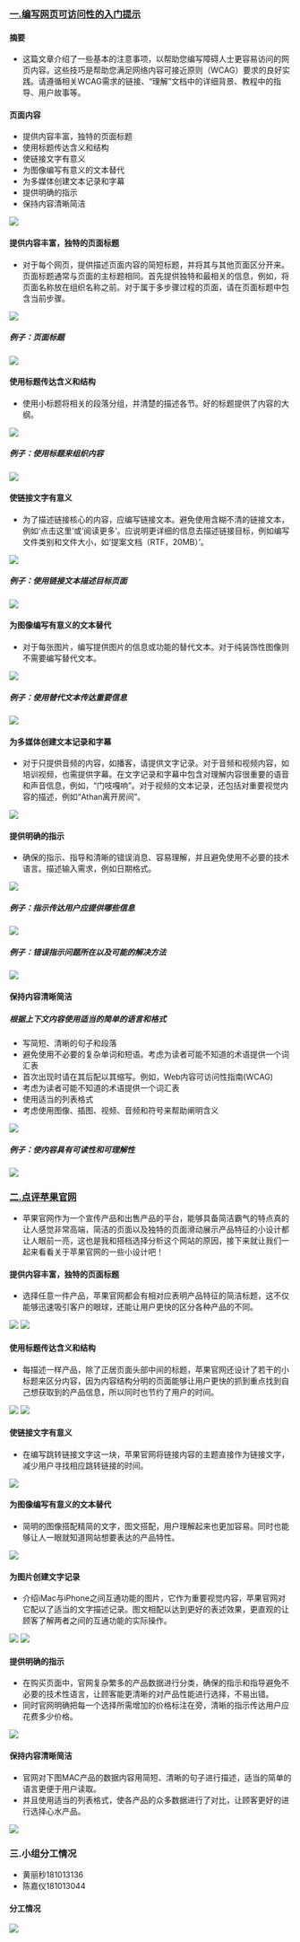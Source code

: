 
<link href="http://kevinburke.bitbucket.org/markdowncss/markdown.css" rel="stylesheet"></link>

### [一.编写网页可访问性的入门提示](https://www.w3.org/WAI/tips/writing/#provide-informative-unique-page-titles)
#### 摘要
- 这篇文章介绍了一些基本的注意事项，以帮助您编写障碍人士更容易访问的网页内容。这些技巧是帮助您满足网络内容可接近原则（WCAG）要求的良好实践。请遵循相关WCAG需求的链接、“理解”文档中的详细背景、教程中的指导、用户故事等。
#### 页面内容
- 提供内容丰富，独特的页面标题
- 使用标题传达含义和结构
- 使链接文字有意义
- 为图像编写有意义的文本替代
- 为多媒体创建文本记录和字幕
- 提供明确的指示
- 保持内容清晰简洁
<img src="https://github.com/HuangLiMiao/Website_operation/blob/master/img/pic_1.png?raw=true" />


#### 提供内容丰富，独特的页面标题
- 对于每个网页，提供描述页面内容的简短标题，并将其与其他页面区分开来。页面标题通常与页面的主标题相同。首先提供独特和最相关的信息，例如，将页面名称放在组织名称之前。对于属于多步骤过程的页面，请在页面标题中包含当前步骤。 
<img src="https://github.com/HuangLiMiao/Website_operation/blob/master/img/pic_2.png?raw=true" />


##### 例子：页面标题
<img src="https://github.com/HuangLiMiao/Website_operation/blob/master/img/pic_3.png?raw=true" />



#### 使用标题传达含义和结构
- 使用小标题将相关的段落分组，并清楚的描述各节。好的标题提供了内容的大纲。
<img src="https://github.com/HuangLiMiao/Website_operation/blob/master/img/pic_4.png?raw=true" />


##### 例子：使用标题来组织内容
<img src="https://github.com/HuangLiMiao/Website_operation/blob/master/img/pic_5.png?raw=true" />


#### 使链接文字有意义
- 为了描述链接核心的内容，应编写链接文本。避免使用含糊不清的链接文本，例如‘点击这里’或‘阅读更多’。应说明更详细的信息去描述链接目标，例如编写文件类别和文件大小，如‘提案文档（RTF，20MB）’。
<img src="https://github.com/HuangLiMiao/Website_operation/blob/master/img/pic_6.png?raw=true" />


##### 例子：使用链接文本描述目标页面
<img src="https://github.com/HuangLiMiao/Website_operation/blob/master/img/pic_7.png?raw=true" />


#### 为图像编写有意义的文本替代
- 对于每张图片，编写提供图片的信息或功能的替代文本。对于纯装饰性图像则不需要编写替代文本。
<img src="https://github.com/HuangLiMiao/Website_operation/blob/master/img/pic_8.png?raw=true" />


##### 例子：使用替代文本传达重要信息
<img src="https://github.com/HuangLiMiao/Website_operation/blob/master/img/pic_9.png?raw=true" />



#### 为多媒体创建文本记录和字幕
- 对于只提供音频的内容，如播客，请提供文字记录。对于音频和视频内容，如培训视频，也需提供字幕。在文字记录和字幕中包含对理解内容很重要的语音和声音信息，例如，“门吱嘎响”。对于视频的文本记录，还包括对重要视觉内容的描述，例如“Athan离开房间”。
<img src="https://github.com/HuangLiMiao/Website_operation/blob/master/img/pic_10.PNG?raw=true" />

#### 提供明确的指示
- 确保的指示、指导和清晰的错误消息、容易理解，并且避免使用不必要的技术语言。描述输入需求，例如日期格式。
<img src="https://github.com/HuangLiMiao/Website_operation/blob/master/img/pic_11.PNG?raw=true" />

##### 例子：指示传达用户应提供哪些信息
<img src="https://github.com/HuangLiMiao/Website_operation/blob/master/img/pic_12.PNG?raw=true" />

##### 例子：错误指示问题所在以及可能的解决方法
<img src="https://github.com/HuangLiMiao/Website_operation/blob/master/img/pic_13.PNG?raw=true" />



#### 保持内容清晰简洁
##### 根据上下文内容使用适当的简单的语言和格式
- 写简短、清晰的句子和段落
- 避免使用不必要的复杂单词和短语。考虑为读者可能不知道的术语提供一个词汇表
- 首次出现时请在其后配以其缩写。例如，Web内容可访问性指南(WCAG)
- 考虑为读者可能不知道的术语提供一个词汇表
- 使用适当的列表格式
- 考虑使用图像、插图、视频、音频和符号来帮助阐明含义
<img src="https://github.com/HuangLiMiao/Website_operation/blob/master/img/pic_14.PNG?raw=true" />


##### 例子：使内容具有可读性和可理解性


<img src="https://github.com/HuangLiMiao/Website_operation/blob/master/img/pic_15.PNG?raw=true" />

### [二.点评苹果官网](https://www.apple.com.cn/)
- 苹果官网作为一个宣传产品和出售产品的平台，能够具备简洁霸气的特点真的让人感觉非常高端，简洁的页面以及独特的页面滑动展示产品特征的小设计都让人眼前一亮，这也是我和搭档选择分析这个网站的原因，接下来就让我们一起来看看关于苹果官网的一些小设计吧！
#### 提供内容丰富，独特的页面标题
- 选择任意一件产品，苹果官网都会有相对应表明产品特征的简洁标题，这不仅能够迅速吸引客户的眼球，还能让用户更快的区分各种产品的不同。
<img src="https://github.com/HuangLiMiao/Website_operation/blob/master/img/apple_1.png?raw=true" />
<img src="https://github.com/HuangLiMiao/Website_operation/blob/master/img/apple_2.png?raw=true" />



#### 使用标题传达含义和结构
- 每描述一样产品，除了正居页面头部中间的标题，苹果官网还设计了若干的小标题来区分内容，因为内容结构分明的页面能够让用户更快的抓到重点找到自己想获取到的产品信息，所以同时也节约了用户的时间。
<img src="https://github.com/HuangLiMiao/Website_operation/blob/master/img/apple_3.png?raw=true" />
<img src="https://github.com/HuangLiMiao/Website_operation/blob/master/img/apple_4.png?raw=true" />



#### 使链接文字有意义
- 在编写跳转链接文字这一块，苹果官网将链接内容的主题直接作为链接文字，减少用户寻找相应跳转链接的时间。
<img src="https://github.com/HuangLiMiao/Website_operation/blob/master/img/apple_5.png?raw=true" />

#### 为图像编写有意义的文本替代
- 简明的图像搭配精简的文字，图文搭配，用户理解起来也更加容易。同时也能够让人一眼就知道网站想要表达的产品特性。
<img src="https://github.com/HuangLiMiao/Website_operation/blob/master/img/apple_6.png?raw=true" />

#### 为图片创建文字记录
- 介绍iMac与iPhone之间互通功能的图片，它作为重要视觉内容，苹果官网对它配以了适当的文字描述记录。图文相配以达到更好的表述效果，更直观的让顾客了解两者之间的互通功能的实际操作。
<img src="https://github.com/HuangLiMiao/Website_operation/blob/master/img/tuwen1.png"   />
<img src="https://github.com/HuangLiMiao/Website_operation/blob/master/img/tuwen2.png"   />

#### 提供明确的指示
- 在购买页面中，官网复杂繁多的产品数据进行分类，确保的指示和指导避免不必要的技术性语言，让顾客能更清晰的对产品性能进行选择，不易出错。
- 同时官网明确把每一个选择所需增加的价格标注在旁，清晰的指示传达用户应花费多少价格。
<img src="https://github.com/HuangLiMiao/Website_operation/blob/master/img/zhishi.png"   />

#### 保持内容清晰简洁
- 官网对下图MAC产品的数据内容用简短、清晰的句子进行描述，适当的简单的语言更便于用户读取。
- 并且使用适当的列表格式，使各产品的众多数据进行了对比，让顾客更好的进行选择心水产品。
<img src="https://github.com/HuangLiMiao/Website_operation/blob/master/img/neirong.png"   />

### 三.小组分工情况
- 黄丽秒181013136
- 陈嘉仪181013044
#### 分工情况
<img src="https://github.com/HuangLiMiao/Website_operation/blob/master/img/fengong.jpg"   />
